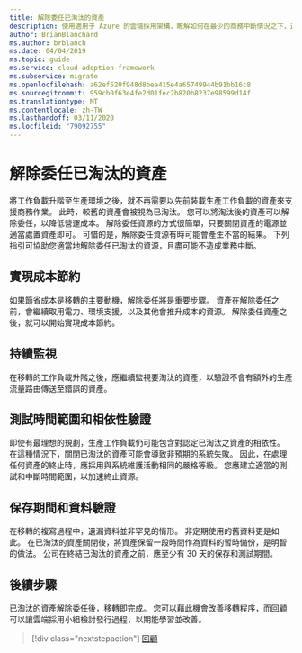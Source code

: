 ```yaml
---
title: 解除委任已淘汰的資產
description: 使用適用于 Azure 的雲端採用架構，瞭解如何在最少的商務中斷情況之下，適當地解除委任已淘汰的資源。
author: BrianBlanchard
ms.author: brblanch
ms.date: 04/04/2019
ms.topic: guide
ms.service: cloud-adoption-framework
ms.subservice: migrate
ms.openlocfilehash: a62ef520f948d8bea415e4a65749944b91bb16c8
ms.sourcegitcommit: 959cb0f63e4fe2d01fec2b820b8237e98599d14f
ms.translationtype: MT
ms.contentlocale: zh-TW
ms.lasthandoff: 03/11/2020
ms.locfileid: "79092755"
---
```

# <a name="decommission-retired-assets"></a>解除委任已淘汰的資產

將工作負載升階至生產環境之後，就不再需要以先前裝載生產工作負載的資產來支援商務作業。 此時，較舊的資產會被視為已淘汰。 您可以將淘汰後的資產可以解除委任，以降低營運成本。 解除委任資源的方式很簡單，只要關閉資產的電源並適當處置資產即可。 可惜的是，解除委任資源有時可能會產生不當的結果。 下列指引可協助您適當地解除委任已淘汰的資源，且盡可能不造成業務中斷。

## <a name="cost-savings-realization"></a>實現成本節約

如果節省成本是移轉的主要動機，解除委任將是重要步驟。 資產在解除委任之前，會繼續取用電力、環境支援，以及其他會推升成本的資源。 解除委任資產之後，就可以開始實現成本節約。

## <a name="continued-monitoring"></a>持續監視

在移轉的工作負載升階之後，應繼續監視要淘汰的資產，以驗證不會有額外的生產流量路由傳送至錯誤的資產。

## <a name="testing-windows-and-dependency-validation"></a>測試時間範圍和相依性驗證

即使有最理想的規劃，生產工作負載仍可能包含對認定已淘汰之資產的相依性。 在這種情況下，關閉已淘汰的資產可能會導致非預期的系統失敗。 因此，在處理任何資產的終止時，應採用與系統維護活動相同的嚴格等級。 您應建立適當的測試和中斷時間範圍，以加速終止資源。

## <a name="holding-period-and-data-validation"></a>保存期間和資料驗證

在移轉的複寫過程中，遺漏資料並非罕見的情形。 非定期使用的舊資料更是如此。 在已淘汰的資產關閉後，將資產保留一段時間作為資料的暫時備份，是明智的做法。 公司在終結已淘汰的資產之前，應至少有 30 天的保存和測試期間。

## <a name="next-steps"></a>後續步驟

已淘汰的資產解除委任後，移轉即完成。 您可以藉此機會改善移轉程序，而[回顧](./retrospective.md)可以讓雲端採用小組檢討發行過程，以期能學習並改善。

> [!div class="nextstepaction"]
> [回顧](./retrospective.md)
